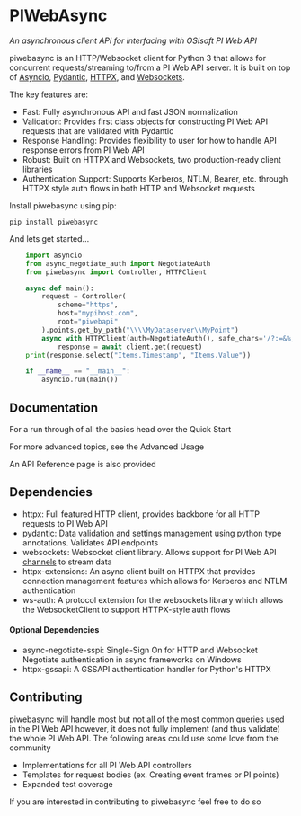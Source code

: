 # PIWebAsync

*An asynchronous client API for interfacing with OSIsoft PI Web API*

piwebasync is an HTTP/Websocket client for Python 3 that allows for concurrent requests/streaming to/from a PI Web API server. It is built on top of [Asyncio](https://docs.python.org/3/library/asyncio.html), [Pydantic](https://pydantic-docs.helpmanual.io/), [HTTPX](https://www.python-httpx.org/), and [Websockets](https://websockets.readthedocs.io/en/stable/index.html).

The key features are:

- Fast: Fully asynchronous API and fast JSON normalization 
- Validation: Provides first class objects for constructing PI Web API requests that are validated with Pydantic
- Response Handling: Provides flexibility to user for how to handle API response errors from PI Web API
- Robust: Built on HTTPX and Websockets, two production-ready client libraries
- Authentication Support: Supports Kerberos, NTLM, Bearer, etc. through HTTPX style auth flows in both HTTP and Websocket requests

Install piwebasync using pip:

	pip install piwebasync

And lets get started...
```python
	import asyncio
	from async_negotiate_auth import NegotiateAuth
	from piwebasync import Controller, HTTPClient

	async def main():
		request = Controller(
			scheme="https",
			host="mypihost.com",
			root="piwebapi"
		).points.get_by_path("\\\\MyDataserver\\MyPoint")
		async with HTTPClient(auth=NegotiateAuth(), safe_chars='/?:=&%;\\') as client:
			response = await client.get(request)
	print(response.select("Items.Timestamp", "Items.Value"))

	if __name__ == "__main__":
		asyncio.run(main())
```

## Documentation

For a run through of all the basics head over the Quick Start

For more advanced topics, see the Advanced Usage

An API Reference page is also provided

## Dependencies

- httpx: Full featured HTTP client, provides backbone for all HTTP requests to PI Web API
- pydantic: Data validation and settings management using python type annotations. Validates API endpoints
- websockets: Websocket client library. Allows support for PI Web API [channels](https://docs.osisoft.com/bundle/pi-web-api-reference/page/help/topics/channels.html) to stream data 
- httpx-extensions: An async client built on HTTPX that provides connection management features which allows for Kerberos and NTLM authentication
- ws-auth: A protocol extension for the websockets library which allows the WebsocketClient to support HTTPX-style auth flows

#### Optional Dependencies

- async-negotiate-sspi: Single-Sign On for HTTP and Websocket Negotiate authentication in async frameworks on Windows
- httpx-gssapi: A GSSAPI authentication handler for Python's HTTPX

## Contributing

piwebasync will handle most but not all of the most common queries used in the PI Web API however, it does not fully implement (and thus validate) the whole PI Web API. The following areas could use some love from the community

- Implementations for all PI Web API controllers
- Templates for request bodies (ex. Creating event frames or PI points)
- Expanded test coverage

If you are interested in contributing to piwebasync feel free to do so